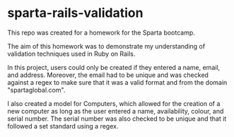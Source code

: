 # sparta-rails-validation

This repo was created for a homework for the Sparta bootcamp.

The aim of this homework was to demonstrate my understanding of validation techniques used in Ruby on Rails.

In this project, users could only be created if they entered a name, email, and address. Moreover, the email had to be unique and was checked against a regex to make sure that it was a valid format and from the domain "spartaglobal.com".

I also created a model for Computers, which allowed for the creation of a new computer as long as the user entered a name, availability, colour, and serial number. The serial number was also checked to be unique and that it followed a set standard using a regex.
